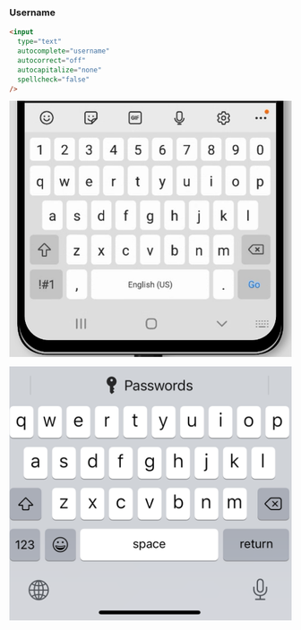 ### Username

<div class="keyboards">

  ```html
  <input
    type="text"
    autocomplete="username"
    autocorrect="off"
    autocapitalize="none"
    spellcheck="false"
  />
  ```

  ![Android keyboard: username](./images/android-username.png)

  ![iOS keyboard: username](./images/ios-username.png)

</div>

